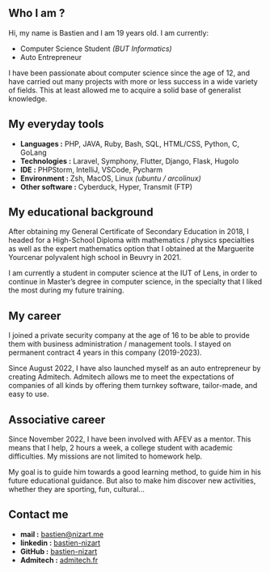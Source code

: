 ## Who I am ?

Hi, my name is Bastien and I am 19 years old. I am currently: 

* Computer Science Student *(BUT Informatics)* 
* Auto Entrepreneur 

I have been passionate about computer science since the age of 12, and have carried out many projects with more or less success in a wide variety of fields. This at least allowed me to acquire a solid base of generalist knowledge.

## My everyday tools

* **Languages :** PHP, JAVA, Ruby, Bash, SQL, HTML/CSS, Python, C, GoLang
* **Technologies :**  Laravel, Symphony, Flutter, Django, Flask, HugoIo
* **IDE :** PHPStorm, IntelliJ, VSCode, Pycharm
* **Environment :** Zsh, MacOS, Linux *(ubuntu / arcolinux)*
* **Other software :** Cyberduck, Hyper, Transmit (FTP)

## My educational background

After obtaining my General Certificate of Secondary Education in 2018, I headed for a High-School Diploma with mathematics / physics specialties as well as the expert mathematics option that I obtained at the Marguerite Yourcenar polyvalent high school in Beuvry in 2021. 

I am currently a student in computer science at the IUT of Lens, in order to continue in Master’s degree in computer science, in the specialty that I liked the most during my future training.

## My career

I joined a private security company at the age of 16 to be able to provide them with business administration / management tools. I stayed on permanent contract 4 years in this company (2019-2023).

Since August 2022, I have also launched myself as an auto entrepreneur by creating Admitech. Admitech allows me to meet the expectations of companies of all kinds by offering them turnkey software, tailor-made, and easy to use.

## Associative career 

Since November 2022, I have been involved with AFEV as a mentor. This means that I help, 2 hours a week, a college student with academic difficulties. My missions are not limited to homework help. 

My goal is to guide him towards a good learning method, to guide him in his future educational guidance. But also to make him discover new activities, whether they are sporting, fun, cultural...

## Contact me

* **mail :** bastien@nizart.me
* **linkedin :** [bastien-nizart](https://www.linkedin.com/in/bastien-nizart/)
* **GitHub :** [bastien-nizart](https://github.com/bastien-nizart)
* **Admitech :** [admitech.fr](https://admitech.fr)
